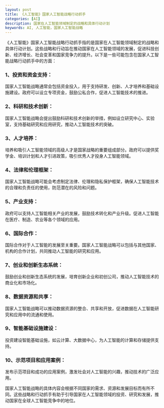 ```yaml
---
layout: post
title: 《人工智能》国家人工智能战略行动抓手
categories: [AI]
description: 国家在人工智能领域制定的战略和具体行动计划
keywords: AI, 人工智能，国家人工智能战略
---
```


《人工智能》国家人工智能战略行动抓手指的是国家在人工智能领域制定的战略和具体行动计划。这些战略和行动旨在推动国家在人工智能领域的发展，促进科技创新、经济增长、社会变革和国家竞争力的提升。以下是一些可能包含在国家人工智能战略行动抓手中的方面：

### 1、投资和资金支持： 

国家人工智能战略通常会包括资金投入，用于支持研发、创新、人才培养和基础设施建设。政府可以设立专项资金，鼓励公私合作，促进人工智能技术的推进。

### 2、科研和技术创新： 

国家人工智能战略会提出鼓励科研和技术创新的举措，例如设立研究中心、实验室，支持基础研究和应用研究，推动人工智能技术的突破。

### 3、人才培养： 

培养和吸引人工智能领域的高级人才是国家战略的重要组成部分。政府可以提供奖学金、培训计划和人才引进政策，吸引优秀人才投身人工智能领域。

### 4、法律和伦理框架： 

国家人工智能战略可能会考虑制定法律、伦理和隐私保护框架，确保人工智能技术的合理和负责任的使用，防范潜在的风险和问题。

### 5、产业支持： 

政府可以支持人工智能相关产业的发展，鼓励技术转化和产业升级。促进人工智能在医疗、制造、农业等各个领域的应用。

### 6、国际合作： 

国际合作对于人工智能的发展至关重要。国家人工智能战略可以包括与其他国家、机构的合作计划，共同推动人工智能的研究和应用。

### 7、创业和创新生态系统： 

鼓励创业和创新生态系统的发展，培育创新企业和初创公司，推动人工智能技术的商业化和市场化。

### 8、数据资源和共享： 

国家人工智能战略可以推动数据资源的整合、共享和开放，促进数据在人工智能研究和应用中的流通和使用。

### 9、智能基础设施建设： 

投资建设智能基础设施，如云计算、大数据中心，为人工智能的计算和存储提供支持。

### 10、示范项目和应用案例： 

发布示范项目和成功的应用案例，激发社会对人工智能的兴趣，推动技术的广泛应用。

国家人工智能战略的具体内容会根据不同国家的需求、资源和发展目标而有所不同。这些战略和行动抓手有助于引导国家在人工智能领域的投资、研究和发展，推动国家在全球人工智能竞争中的地位。
